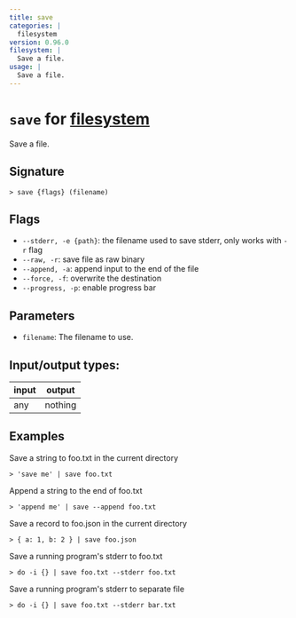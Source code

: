 ```yaml
---
title: save
categories: |
  filesystem
version: 0.96.0
filesystem: |
  Save a file.
usage: |
  Save a file.
---
```

<!-- This file is automatically generated. Please edit the command in https://github.com/nushell/nushell instead. -->

# `save` for [filesystem](/commands/categories/filesystem.md)

<div class='command-title'>Save a file.</div>

## Signature

```> save {flags} (filename)```

## Flags

 -  `--stderr, -e {path}`: the filename used to save stderr, only works with `-r` flag
 -  `--raw, -r`: save file as raw binary
 -  `--append, -a`: append input to the end of the file
 -  `--force, -f`: overwrite the destination
 -  `--progress, -p`: enable progress bar

## Parameters

 -  `filename`: The filename to use.


## Input/output types:

| input | output  |
| ----- | ------- |
| any   | nothing |

## Examples

Save a string to foo.txt in the current directory
```nu
> 'save me' | save foo.txt

```

Append a string to the end of foo.txt
```nu
> 'append me' | save --append foo.txt

```

Save a record to foo.json in the current directory
```nu
> { a: 1, b: 2 } | save foo.json

```

Save a running program's stderr to foo.txt
```nu
> do -i {} | save foo.txt --stderr foo.txt

```

Save a running program's stderr to separate file
```nu
> do -i {} | save foo.txt --stderr bar.txt

```
